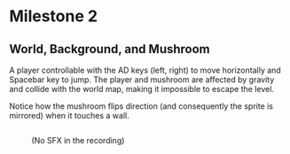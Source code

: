 # Milestone 2

## World, Background, and Mushroom

&#x20;A player controllable with the AD keys (left, right) to move horizontally and Spacebar key to jump. The player and mushroom are affected by gravity and collide with the world map, making it impossible to escape the level.

Notice how the mushroom flips direction (and consequently the sprite is mirrored) when it touches a wall.

<figure><img src="../.gitbook/assets/Screen Recording 2025-04-28 at 00.10.59.gif" alt=""><figcaption><p>(No SFX in the recording)</p></figcaption></figure>
